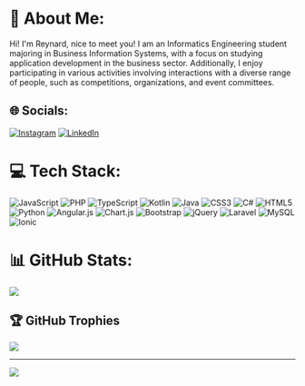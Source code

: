 # 💫 About Me:
Hi! I'm Reynard, nice to meet you! I am an Informatics Engineering student majoring in Business Information Systems, with a focus on studying application development in the business sector. Additionally, I enjoy participating in various activities involving interactions with a diverse range of people, such as competitions, organizations, and event committees.


## 🌐 Socials:
[![Instagram](https://img.shields.io/badge/Instagram-%23E4405F.svg?logo=Instagram&logoColor=white)](https://instagram.com/reynardnathanael_) [![LinkedIn](https://img.shields.io/badge/LinkedIn-%230077B5.svg?logo=linkedin&logoColor=white)](https://www.linkedin.com/in/reynardnathanael/) 

# 💻 Tech Stack:
![JavaScript](https://img.shields.io/badge/javascript-%23323330.svg?style=for-the-badge&logo=javascript&logoColor=%23F7DF1E) ![PHP](https://img.shields.io/badge/php-%23777BB4.svg?style=for-the-badge&logo=php&logoColor=white) ![TypeScript](https://img.shields.io/badge/typescript-%23007ACC.svg?style=for-the-badge&logo=typescript&logoColor=white) ![Kotlin](https://img.shields.io/badge/kotlin-%237F52FF.svg?style=for-the-badge&logo=kotlin&logoColor=white) ![Java](https://img.shields.io/badge/java-%23ED8B00.svg?style=for-the-badge&logo=openjdk&logoColor=white) ![CSS3](https://img.shields.io/badge/css3-%231572B6.svg?style=for-the-badge&logo=css3&logoColor=white) ![C#](https://img.shields.io/badge/c%23-%23239120.svg?style=for-the-badge&logo=csharp&logoColor=white) ![HTML5](https://img.shields.io/badge/html5-%23E34F26.svg?style=for-the-badge&logo=html5&logoColor=white) ![Python](https://img.shields.io/badge/python-3670A0?style=for-the-badge&logo=python&logoColor=ffdd54) ![Angular.js](https://img.shields.io/badge/angular-%23E23237.svg?style=for-the-badge&logo=angular&logoColor=white) ![Chart.js](https://img.shields.io/badge/chart.js-F5788D.svg?style=for-the-badge&logo=chart.js&logoColor=white) ![Bootstrap](https://img.shields.io/badge/bootstrap-%238511FA.svg?style=for-the-badge&logo=bootstrap&logoColor=white) ![jQuery](https://img.shields.io/badge/jquery-%230769AD.svg?style=for-the-badge&logo=jquery&logoColor=white) ![Laravel](https://img.shields.io/badge/laravel-%23FF2D20.svg?style=for-the-badge&logo=laravel&logoColor=white) ![MySQL](https://img.shields.io/badge/mysql-%2300000f.svg?style=for-the-badge&logo=mysql&logoColor=white) ![Ionic](https://img.shields.io/badge/Ionic-%233880FF.svg?style=for-the-badge&logo=Ionic&logoColor=white)
# 📊 GitHub Stats:
<!-- ![](https://github-readme-stats.vercel.app/api?username=reynardnathanael&theme=dark&hide_border=false&include_all_commits=true&count_private=true)<br/> -->
<!-- ![](https://github-readme-streak-stats.herokuapp.com/?user=reynardnathanael&theme=dark&hide_border=false)<br/> -->
![](https://github-readme-stats.vercel.app/api/top-langs/?username=reynardnathanael&theme=dark&hide_border=false&include_all_commits=true&count_private=true&layout=compact)

## 🏆 GitHub Trophies
![](https://github-profile-trophy.vercel.app/?username=reynardnathanael&theme=radical&no-frame=false&no-bg=false&margin-w=4)

---
[![](https://visitcount.itsvg.in/api?id=reynardnathanael&icon=0&color=3)](https://visitcount.itsvg.in)

<!-- Proudly created with GPRM ( https://gprm.itsvg.in ) -->
